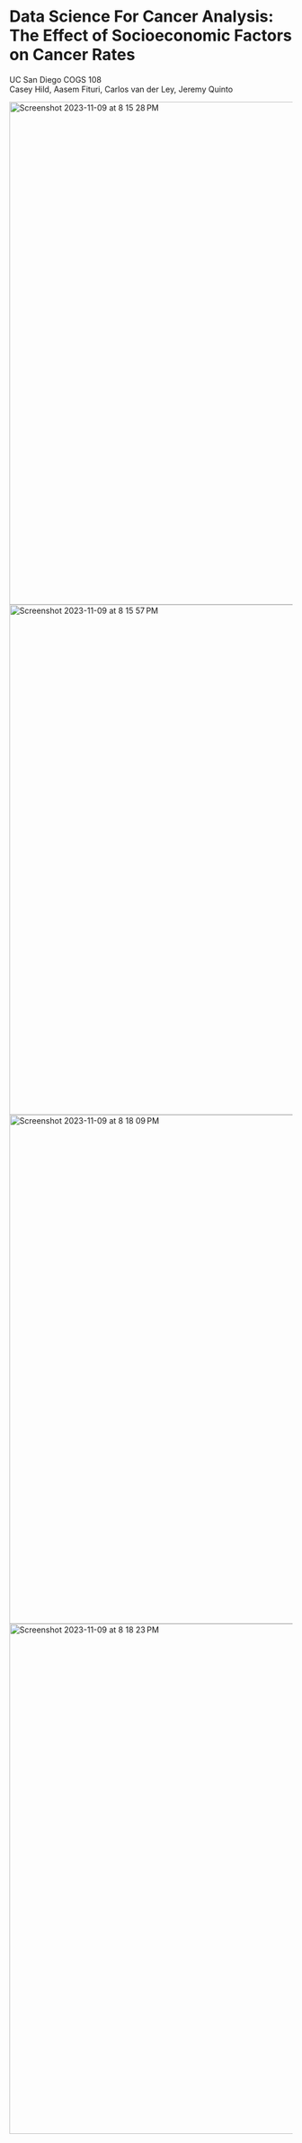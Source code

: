 # Data Science For Cancer Analysis: The Effect of Socioeconomic Factors on Cancer Rates
UC San Diego COGS 108<br>
Casey Hild, Aasem Fituri, Carlos van der Ley, Jeremy Quinto

<img width="895" alt="Screenshot 2023-11-09 at 8 15 28 PM" src="https://github.com/caseyhild/Data-Science-For-Cancer-Analysis/assets/44584719/414f6e55-d23b-4022-a373-a6640d09aac6">
<img width="908" alt="Screenshot 2023-11-09 at 8 15 57 PM" src="https://github.com/caseyhild/Data-Science-For-Cancer-Analysis/assets/44584719/ba57c845-6f6f-4820-9cd6-c3e8abafafb0">
<img width="906" alt="Screenshot 2023-11-09 at 8 18 09 PM" src="https://github.com/caseyhild/Data-Science-For-Cancer-Analysis/assets/44584719/5aad95e5-c9bd-4119-9afc-05b623f71e7b">
<img width="908" alt="Screenshot 2023-11-09 at 8 18 23 PM" src="https://github.com/caseyhild/Data-Science-For-Cancer-Analysis/assets/44584719/5c43172e-a643-46b6-b025-b23967681a16">

